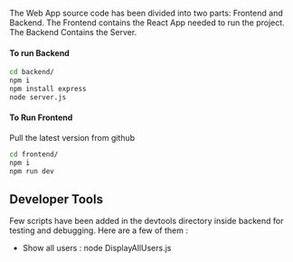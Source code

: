 The Web App source code has been divided into two parts: Frontend and Backend.
The Frontend contains the React App needed to run the project. 
The Backend Contains the Server.

#### To run Backend
```sh
cd backend/
npm i
npm install express
node server.js
```

#### To Run Frontend
Pull the latest version from github

```sh
cd frontend/
npm i
npm run dev
```
## Developer Tools
Few scripts have been added in the devtools directory inside backend for testing and debugging.
Here are a few of them : 
- Show all users : node DisplayAllUsers.js





